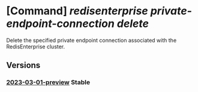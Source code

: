 # [Command] _redisenterprise private-endpoint-connection delete_

Delete the specified private endpoint connection associated with the RedisEnterprise cluster.

## Versions

### [2023-03-01-preview](/Resources/mgmt-plane/L3N1YnNjcmlwdGlvbnMve30vcmVzb3VyY2Vncm91cHMve30vcHJvdmlkZXJzL21pY3Jvc29mdC5jYWNoZS9yZWRpc2VudGVycHJpc2Uve30vcHJpdmF0ZWVuZHBvaW50Y29ubmVjdGlvbnMve30=/2023-03-01-preview.xml) **Stable**

<!-- mgmt-plane /subscriptions/{}/resourcegroups/{}/providers/microsoft.cache/redisenterprise/{}/privateendpointconnections/{} 2023-03-01-preview -->
